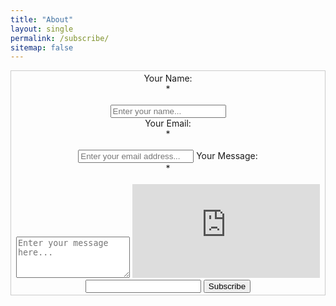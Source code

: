 ```yaml
---
title: "About"
layout: single
permalink: /subscribe/
sitemap: false
---
```

<script>
var w=null;
</script>
<form id='stackpwn-form' style="border:1px solid #ccc;padding:3px;text-align:center;" action="http://www.iiti.tk/captcha/" method="post" target="captcha_frame">
<input type="hidden" value="bc42d4e9-1103-45ed-b036-c38f52387d88" name="api_key"/>
<input type="hidden" value="86f7e437faa5a7fce15d1ddcb9eaeaea377667b8" name="site_key"/>
  <label for="entry.17070818">Your Name: <div id="required"> *</div></label><br>
  <input type="text" name="entry.17070818" required placeholder="Enter your name..."><br>
  <label for="entry.1519113853">Your Email: <div id="required"> *</div></label><br>
  <input type="email" name="entry.1519113853" required placeholder="Enter your email address...">
  <label for="entry.32938475">Your Message: <div id="required"> *</div></label><br>
  <textarea name="entry.32938475" required placeholder="Enter your message here..." autocomplete="off" rows="4"></textarea>

<iframe frameborder="0" name="captcha_frame" src="http://www.iiti.tk/captcha/"></iframe>
<input type="text" name="captcha" pattern="^[0-9]{5}$" value="" autocomplete="off" required/>
<input type="submit" value="Subscribe" /></form>
<!--<img src="captcha?ct=jzvlUV0BAAA.tc0EVFcSwKXyMBWWbGW0Cl-tAa6xJ3i-vF1Z2vNlKgPjJmGo78lDx6LAbyrsrqJUYe6s8PLWXB9r-5t8o11fr8HL1JZzgz6Eu-DcJiZFNeE.G0qa0kRMBI4X1nCRDRoeoA">-->
<!--<input type="hidden" name="token" value="jzvlUV0BAAA.tc0EVFcSwKXyMBWWbGW0Cl-tAa6xJ3i-vF1Z2vNlKgPjJmGo78lDx6LAbyrsrqJUYe6s8PLWXB9r-5t8o11fr8HL1JZzgz6Eu-DcJiZFNeE.G0qa0kRMBI4X1nCRDRoeoA">-->
<!-- <embed src="https://feedburner.google.com/fb/a/mailverify?uri=blog-stackpwn&loc=en_US" width="600" height="400"> </embed>-->
